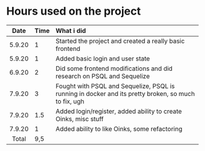 # Hours used on the project

| Date | Time | What i did  |
| :----:|:-----| :-----|
| 5.9.20| 1 | Started the project and created a really basic frontend|
| 5.9.20| 1 | Added basic login and user state|
| 6.9.20| 2 | Did some frontend modifications and did research on PSQL and Sequelize|
| 7.9.20| 3 | Fought with PSQL and Sequelize, PSQL is running in docker and its pretty broken, so much to fix, ugh|
| 7.9.20| 1.5 | Added login/register, added ability to create Oinks, misc stuff|
| 7.9.20| 1 | Added ability to like Oinks, some refactoring |
| Total   | 9,5  | | 